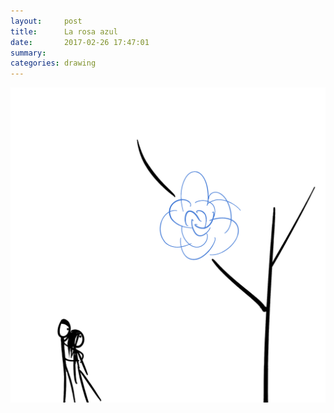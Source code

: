 ```yaml
---
layout:     post
title:      La rosa azul
date:       2017-02-26 17:47:01
summary:    
categories: drawing
---
```

![La rosa azul](/images/diary/La-rosa-azul.png "Let it fade.")
